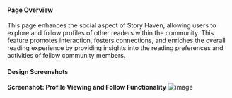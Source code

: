 
#### Page Overview
This page enhances the social aspect of Story Haven, allowing users to explore and follow profiles of other readers within the community. This feature promotes interaction, fosters connections, and enriches the overall reading experience by providing insights into the reading preferences and activities of fellow community members.

#### Design Screenshots

**Screenshot: Profile Viewing and Follow Functionality**
![image](https://github.com/Tech-neophyte/UI-UX-Case-Studies/assets/122295513/986c80c5-a833-4ed3-b58c-2eb434a63275)
